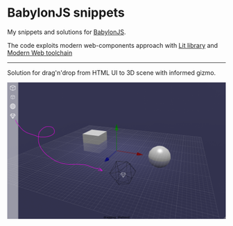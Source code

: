 # BabylonJS snippets

My snippets and solutions for [BabylonJS](https://babylonjs.com/).

The code exploits modern web-components approach with [Lit library](https://lit.dev/) and [Modern Web toolchain](https://modern-web.dev/)

---- 

Solution for drag'n'drop from HTML UI to 3D scene with informed gizmo.

![dragging screenshot](screenshots/dragging.png)